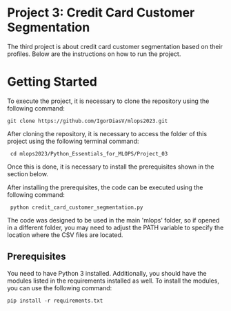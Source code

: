 # Project 3: Credit Card Customer Segmentation
The third project is about credit card customer segmentation based on their profiles.
Below are the instructions on how to run the project.

# Getting Started
To execute the project, it is necessary to clone the repository using the following command:

```
git clone https://github.com/IgorDiasV/mlops2023.git
```
After cloning the repository, it is necessary to access the folder of this project using the following terminal command:
``` 
 cd mlops2023/Python_Essentials_for_MLOPS/Project_03
```
Once this is done, it is necessary to install the prerequisites shown in the section below.

After installing the prerequisites, the code can be executed using the following command:

```
 python credit_card_customer_segmentation.py
```
The code was designed to be used in the main 'mlops' folder, so if opened in a different folder, you may need to adjust the PATH variable to specify the location where the CSV files are located.
## Prerequisites
You need to have Python 3 installed. Additionally, you should have the modules listed in the requirements installed as well. To install the modules, you can use the following command:

```
pip install -r requirements.txt
```
